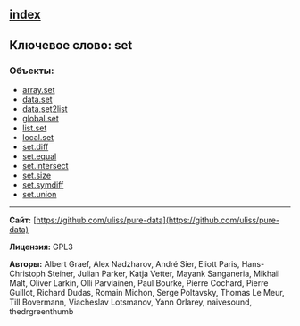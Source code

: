 [index](../index.html)
---

## Ключевое слово: set

### Объекты:
* [array.set](../array.set.html)
* [data.set](../data.set.html)
* [data.set2list](../data.set2list.html)
* [global.set](../global.set.html)
* [list.set](../list.set.html)
* [local.set](../local.set.html)
* [set.diff](../set.diff.html)
* [set.equal](../set.equal.html)
* [set.intersect](../set.intersect.html)
* [set.size](../set.size.html)
* [set.symdiff](../set.symdiff.html)
* [set.union](../set.union.html)

---
**Сайт:** [https://github.com/uliss/pure-data](https://github.com/uliss/pure-data)

**Лицензия:** GPL3

**Авторы:** Albert Graef, Alex Nadzharov, André Sier, Eliott Paris, Hans-Christoph Steiner, Julian Parker, Katja Vetter, Mayank Sanganeria, Mikhail Malt, Oliver Larkin, Olli Parviainen, Paul Bourke, Pierre Cochard, Pierre Guillot, Richard Dudas, Romain Michon, Serge Poltavsky, Thomas Le Meur, Till Bovermann, Viacheslav Lotsmanov, Yann Orlarey, naivesound, thedrgreenthumb
